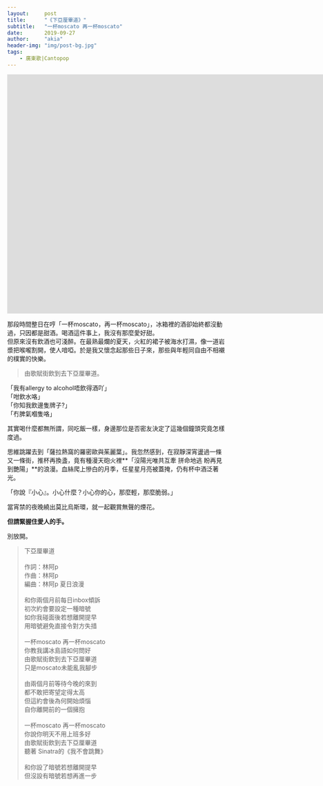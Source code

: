 ```yaml
---
layout:     post
title:      "《下亞厘畢道》"
subtitle:   "一杯moscato 再一杯moscato"
date:       2019-09-27
author:     "akia"
header-img: "img/post-bg.jpg"
tags:
    - 廣東歌|Cantopop
---
```


<iframe width="1665" height="555" src="https://www.youtube.com/embed/fP5uhqU4trE" frameborder="0" allow="accelerometer; autoplay; encrypted-media; gyroscope; picture-in-picture" allowfullscreen></iframe>


那段時間整日在哼「一杯moscato，再一杯moscato」，冰箱裡的酒卻始終都沒動過，只因都是甜酒。喝酒這件事上，我沒有那麼愛好甜。    
但原來沒有飲酒也可淺醉。在最熟最爛的夏天，火紅的裙子被海水打濕，像一道岩漿把喉嚨割開，使人喑啞。於是我又懷念起那些日子來，那些與年輕同自由不相襯的樸實的快樂。

>由歌賦街飲到去下亞厘畢道。

「我有allergy to alcohol唔飲得酒吖」  
「咁飲水咯」  
「你知我飲邊隻牌子?」  
「冇脾氣嗰隻咯」  

其實喝什麼都無所謂，同吃飯一樣，身邊那位是否密友決定了這幾個鐘頭究竟怎樣度過。

思維跳躍去到「薩拉熱窩的羅密歐與茱麗葉」。我忽然感到，在寂靜深宵盪過一條又一條街，推杯再換盞，竟有種漫天砲火裡**「沒陽光唯共互牽 拼命地逃 盼再見到艷陽」**的浪漫。血絲爬上慘白的月季，任星星月亮被蓋掩，仍有杯中酒泛著光。

「你說『小心』。小心什麼？小心你的心，那麼輕，那麼脆弱。」

當宵禁的夜晚繞出莫比烏斯環，就一起觀賞無聲的煙花。

**但請緊握住愛人的手。**

別放開。

>下亞厘畢道
><br/>  
>作詞：林阿p  
>作曲：林阿p  
>編曲：林阿p 夏日浪漫
><br/>  
>和你兩個月前每日inbox傾訴  
>初次約會要設定一種暗號  
>如你我碰面後若想離開提早  
>用暗號避免直接令對方失措
><br/>  
>一杯moscato 再一杯moscato  
>你教我講冰島語如何問好  
>由歌賦街飲到去下亞厘畢道  
>只是moscato未能亂我腳步
><br/>   
>由兩個月前等待今晚的來到  
>都不敢把寄望定得太高  
>但這約會後為何開始煩惱  
>自你離開前的一個擁抱
><br/>  
>一杯moscato 再一杯moscato  
>你說你明天不用上班多好  
>由歌賦街飲到去下亞厘畢道  
>聽著 Sinatra的《我不會跳舞》
><br/>  
>和你設了暗號若想離開提早  
>但沒設有暗號若想再進一步  
